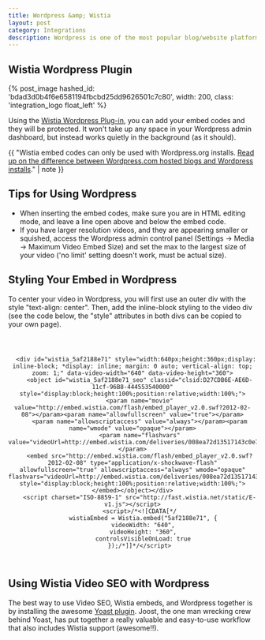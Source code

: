 ```yaml
---
title: Wordpress &amp; Wistia
layout: post
category: Integrations
description: Wordpress is one of the most popular blog/website platforms out there, and Wistia videos work quite well in the Wordpress environment. 
---
```


## Wistia Wordpress Plugin

{% post_image hashed_id: 'bdad3d0b4f6e6581194fbcbd25dd9626501c7c80', width: 200, class: 'integration_logo float_left' %}

Using the [Wistia Wordpress Plug-in](http://wordpress.org/extend/plugins/wistia-wordpress-oembed-plugin), you can add your embed codes and they will be protected. It won't take up any space in your Wordpress admin dashboard, but instead works quietly in the background (as it should).

<div class="clear"></div>

{{ "Wistia embed codes can only be used with Wordpress.org installs. <a href='http://en.support.wordpress.com/com-vs-org'>Read up on the difference between Wordpress.com hosted blogs and Wordpress installs</a>." | note }}

## Tips for Using Wordpress

*  When inserting the embed codes, make sure you are in HTML editing mode, and leave a line open above and below the embed code.
*  If you have larger resolution videos, and they are appearing smaller or squished, access the Wordpress admin control panel (Settings -> Media -> Maximum Video Embed Size) and set the max to the largest size of your video ('no limit' setting doesn't work, must be actual size).

## Styling Your Embed in Wordpress

To center your video in Wordpress, you will first use an outer div with the style "text-align: center".  Then, add the inline-block styling to the video div (see the code below, the "style" attributes in both divs can be copied to your own page).

<pre><code class='language-markup'>
<div id="the_video" style="text-align: center;">

  &lt;div id="wistia_5af2188e71" style="width:640px;height:360px;display: inline-block; *display: inline; margin: 0 auto; vertical-align: top;  zoom: 1;" data-video-width="640" data-video-height="360"&gt;
    &lt;object id="wistia_5af2188e71_seo" classid="clsid:D27CDB6E-AE6D-11cf-96B8-444553540000" style="display:block;height:100%;position:relative;width:100%;"&gt;
    &lt;param name="movie" value="http://embed.wistia.com/flash/embed_player_v2.0.swf?2012-02-08"&gt;&lt;/param&gt;&lt;param name="allowfullscreen" value="true"&gt;&lt;/param&gt;
    &lt;param name="allowscriptaccess" value="always"&gt;&lt;/param&gt;&lt;param name="wmode" value="opaque"&gt;&lt;/param&gt;
    &lt;param name="flashvars" value="videoUrl=http://embed.wistia.com/deliveries/008ea72d13517143c0e738b91aca90aa9a17ab98.bin&&hdUrl=http://embed.wistia.com/deliveries/39aacc9a8f142e920273ed35d62dbc6fefd04acd.bin&stillUrl=http://embed.wistia.com/deliveries/44f16ff951e71f077d458933fd68ec02a35bd23d.bin"&gt;&lt;/param&gt;
    &lt;embed src="http://embed.wistia.com/flash/embed_player_v2.0.swf?2012-02-08" type="application/x-shockwave-flash" allowfullscreen="true" allowscriptaccess="always" wmode="opaque" flashvars="videoUrl=http://embed.wistia.com/deliveries/008ea72d13517143c0e738b91aca90aa9a17ab98.bin&hdUrl=http://embed.wistia.com/deliveries/39aacc9a8f142e920273ed35d62dbc6fefd04acd.bin&stillUrl=http://embed.wistia.com/deliveries/44f16ff951e71f077d458933fd68ec02a35bd23d.bin" style="display:block;height:100%;position:relative;width:100%;"&gt;&lt;/embed&gt;&lt;/object&gt;&lt;/div&gt;
    &lt;script charset="ISO-8859-1" src="http://fast.wistia.net/static/E-v1.js"&gt;&lt;/script&gt;
    &lt;script&gt;/*&lt;![CDATA[*/
      wistiaEmbed = Wistia.embed("5af2188e71", {
      videoWidth: "640",
      videoHeight: "360",
      controlsVisibleOnLoad: true
    });/*]]*/&lt;/script&gt;

</div>
</code></pre>


## Using Wistia Video SEO with Wordpress

The best way to use Video SEO, Wistia embeds, and Wordpress together is by installing
the awesome [Yoast plugin](http://yoast.com/wordpress/video-seo/). Joost, the one
man wrecking crew behind Yoast, has put together a really valuable and easy-to-use
workflow that also includes Wistia support (awesome!!).
